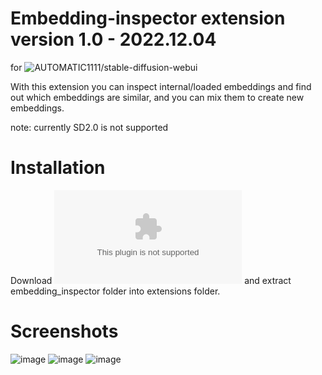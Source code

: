 # Embedding-inspector extension version 1.0 - 2022.12.04
for ![AUTOMATIC1111/stable-diffusion-webui](https://github.com/AUTOMATIC1111/stable-diffusion-webui/wiki/Extensions)

With this extension you can inspect internal/loaded embeddings and find out which embeddings are similar, and you can mix them to create new embeddings.

note: currently SD2.0 is not supported

# Installation

Download ![embedding-inspector-main.zip](https://github.com/tkalayci71/embedding-inspector/archive/refs/heads/main.zip) and extract embedding_inspector folder into extensions folder.

# Screenshots

![image](https://github.com/tkalayci71/embedding-inspector/blob/main/embedding_inspector/ss1.jpg)
![image](https://github.com/tkalayci71/embedding-inspector/blob/main/embedding_inspector/ss2.jpg)
![image](https://github.com/tkalayci71/embedding-inspector/blob/main/embedding_inspector/ss3.jpg)
